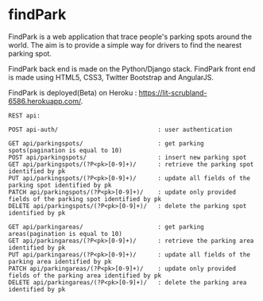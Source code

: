 findPark
========
FindPark is a web application that trace people's parking spots around the world. 
The aim is to provide a simple way for drivers to find the nearest parking spot. 

FindPark back end is made on the Python/Django stack. 
FindPark front end is made using HTML5, CSS3, Twitter Bootstrap and AngularJS. 

FindPark is deployed(Beta) on Heroku : https://lit-scrubland-6586.herokuapp.com/.
```
REST api:

POST api-auth/                            : user authentication

GET api/parkingspots/                     : get parking spots(pagination is equal to 10)
POST api/parkingspots/                    : insert new parking spot
GET api/parkingspots/(?P<pk>[0-9]+)/      : retrieve the parking spot identified by pk
PUT api/parkingspots/(?P<pk>[0-9]+)/      : update all fields of the parking spot identified by pk
PATCH api/parkingspots/(?P<pk>[0-9]+)/    : update only provided fields of the parking spot identified by pk
DELETE api/parkingspots/(?P<pk>[0-9]+)/   : delete the parking spot identified by pk

GET api/parkingareas/                     : get parking areas(pagination is equal to 10)
GET api/parkingareas/(?P<pk>[0-9]+)/      : retrieve the parking area identified by pk
PUT api/parkingareas/(?P<pk>[0-9]+)/      : update all fields of the parking area identified by pk
PATCH api/parkingareas/(?P<pk>[0-9]+)/    : update only provided fields of the parking area identified by pk
DELETE api/parkingareas/(?P<pk>[0-9]+)/   : delete the parking area identified by pk
```
